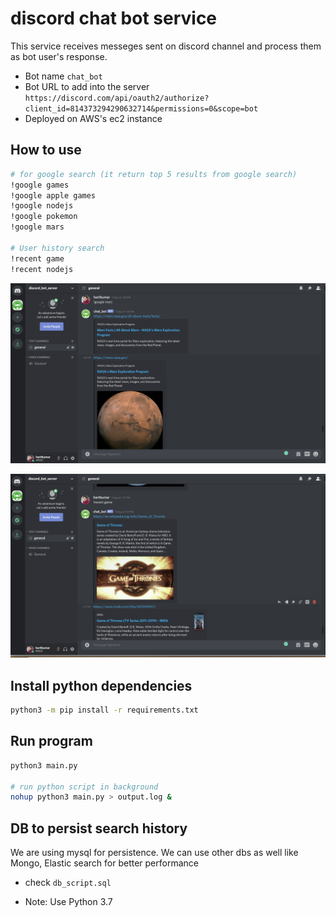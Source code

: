 # discord chat bot service
This service receives messeges sent on discord channel and process them as bot user's response.

- Bot name `chat_bot`
- Bot URL to add into the server `https://discord.com/api/oauth2/authorize?client_id=814373294290632714&permissions=0&scope=bot`
- Deployed on AWS's ec2 instance

## How to use
```sh
# for google search (it return top 5 results from google search)
!google games
!google apple games
!google nodejs
!google pokemon
!google mars

# User history search
!recent game
!recent nodejs
```

![Google search](img/google_search.png)

![Recent search](img/recent_search.png)

## Install python dependencies
```sh
python3 -m pip install -r requirements.txt
```

## Run program
```sh
python3 main.py

# run python script in background
nohup python3 main.py > output.log &
```

## DB to persist search history
We are using mysql for persistence. We can use other dbs as well like Mongo, Elastic search for better performance

- check `db_script.sql`

- Note: Use Python 3.7
